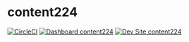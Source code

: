 # content224

[![CircleCI](https://circleci.com/gh/greg-1-anderson/content224.svg?style=shield)](https://circleci.com/gh/greg-1-anderson/content224)
[![Dashboard content224](https://img.shields.io/badge/dashboard-content224-yellow.svg)](https://dashboard.pantheon.io/sites/32d6bfa0-9bf0-4003-a5d8-90db1bc2c471#dev/code)
[![Dev Site content224](https://img.shields.io/badge/site-content224-blue.svg)](http://dev-content224.pantheonsite.io/)